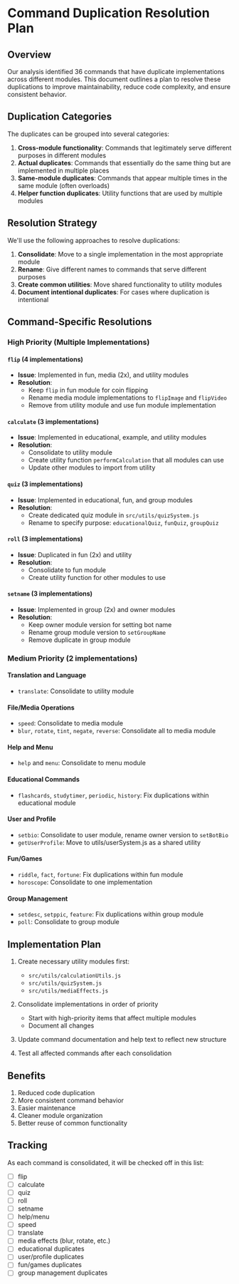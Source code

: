 # Command Duplication Resolution Plan

## Overview

Our analysis identified 36 commands that have duplicate implementations across different modules. This document outlines a plan to resolve these duplications to improve maintainability, reduce code complexity, and ensure consistent behavior.

## Duplication Categories

The duplicates can be grouped into several categories:

1. **Cross-module functionality**: Commands that legitimately serve different purposes in different modules
2. **Actual duplicates**: Commands that essentially do the same thing but are implemented in multiple places
3. **Same-module duplicates**: Commands that appear multiple times in the same module (often overloads)
4. **Helper function duplicates**: Utility functions that are used by multiple modules

## Resolution Strategy

We'll use the following approaches to resolve duplications:

1. **Consolidate**: Move to a single implementation in the most appropriate module
2. **Rename**: Give different names to commands that serve different purposes
3. **Create common utilities**: Move shared functionality to utility modules
4. **Document intentional duplicates**: For cases where duplication is intentional

## Command-Specific Resolutions

### High Priority (Multiple Implementations)

#### `flip` (4 implementations)
- **Issue**: Implemented in fun, media (2x), and utility modules
- **Resolution**: 
  - Keep `flip` in fun module for coin flipping
  - Rename media module implementations to `flipImage` and `flipVideo`
  - Remove from utility module and use fun module implementation

#### `calculate` (3 implementations)
- **Issue**: Implemented in educational, example, and utility modules
- **Resolution**:
  - Consolidate to utility module
  - Create utility function `performCalculation` that all modules can use
  - Update other modules to import from utility

#### `quiz` (3 implementations)
- **Issue**: Implemented in educational, fun, and group modules
- **Resolution**:
  - Create dedicated quiz module in `src/utils/quizSystem.js`
  - Rename to specify purpose: `educationalQuiz`, `funQuiz`, `groupQuiz`

#### `roll` (3 implementations)
- **Issue**: Duplicated in fun (2x) and utility
- **Resolution**:
  - Consolidate to fun module
  - Create utility function for other modules to use

#### `setname` (3 implementations)
- **Issue**: Implemented in group (2x) and owner modules
- **Resolution**:
  - Keep owner module version for setting bot name
  - Rename group module version to `setGroupName`
  - Remove duplicate in group module

### Medium Priority (2 implementations)

#### Translation and Language
- `translate`: Consolidate to utility module

#### File/Media Operations
- `speed`: Consolidate to media module
- `blur`, `rotate`, `tint`, `negate`, `reverse`: Consolidate all to media module

#### Help and Menu
- `help` and `menu`: Consolidate to menu module

#### Educational Commands
- `flashcards`, `studytimer`, `periodic`, `history`: Fix duplications within educational module

#### User and Profile
- `setbio`: Consolidate to user module, rename owner version to `setBotBio`
- `getUserProfile`: Move to utils/userSystem.js as a shared utility

#### Fun/Games
- `riddle`, `fact`, `fortune`: Fix duplications within fun module
- `horoscope`: Consolidate to one implementation

#### Group Management
- `setdesc`, `setppic`, `feature`: Fix duplications within group module
- `poll`: Consolidate to group module

## Implementation Plan

1. Create necessary utility modules first:
   - `src/utils/calculationUtils.js`
   - `src/utils/quizSystem.js`
   - `src/utils/mediaEffects.js`

2. Consolidate implementations in order of priority
   - Start with high-priority items that affect multiple modules
   - Document all changes

3. Update command documentation and help text to reflect new structure

4. Test all affected commands after each consolidation

## Benefits

1. Reduced code duplication
2. More consistent command behavior
3. Easier maintenance
4. Cleaner module organization
5. Better reuse of common functionality

## Tracking

As each command is consolidated, it will be checked off in this list:

- [ ] flip
- [ ] calculate
- [ ] quiz
- [ ] roll
- [ ] setname
- [ ] help/menu
- [ ] speed
- [ ] translate
- [ ] media effects (blur, rotate, etc.)
- [ ] educational duplicates
- [ ] user/profile duplicates
- [ ] fun/games duplicates
- [ ] group management duplicates